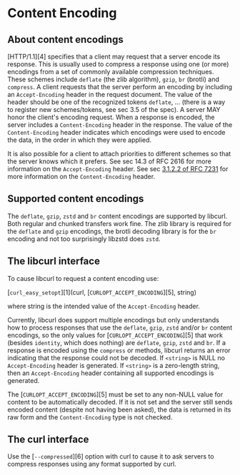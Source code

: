 # Content Encoding

## About content encodings

 [HTTP/1.1][4] specifies that a client may request that a server encode its
 response. This is usually used to compress a response using one (or more)
 encodings from a set of commonly available compression techniques. These
 schemes include `deflate` (the zlib algorithm), `gzip`, `br` (brotli) and
 `compress`. A client requests that the server perform an encoding by
 including an `Accept-Encoding` header in the request document. The value of
 the header should be one of the recognized tokens `deflate`, ... (there is a
 way to register new schemes/tokens, see sec 3.5 of the spec). A server MAY
 honor the client's encoding request. When a response is encoded, the server
 includes a `Content-Encoding` header in the response. The value of the
 `Content-Encoding` header indicates which encodings were used to encode the
 data, in the order in which they were applied.

 It is also possible for a client to attach priorities to different schemes so
 that the server knows which it prefers. See sec 14.3 of RFC 2616 for more
 information on the `Accept-Encoding` header. See sec [3.1.2.2 of RFC
 7231](https://datatracker.ietf.org/doc/html/rfc7231#section-3.1.2.2) for more
 information on the `Content-Encoding` header.

## Supported content encodings

 The `deflate`, `gzip`, `zstd` and `br` content encodings are supported by
 libcurl. Both regular and chunked transfers work fine. The zlib library is
 required for the `deflate` and `gzip` encodings, the brotli decoding library
 is for the `br` encoding and not too surprisingly libzstd does `zstd`.

## The libcurl interface

 To cause libcurl to request a content encoding use:

  [`curl_easy_setopt`][1](curl, [`CURLOPT_ACCEPT_ENCODING`][5], string)

 where string is the intended value of the `Accept-Encoding` header.

 Currently, libcurl does support multiple encodings but only understands how
 to process responses that use the `deflate`, `gzip`, `zstd` and/or `br`
 content encodings, so the only values for [`CURLOPT_ACCEPT_ENCODING`][5] that
 work (besides `identity`, which does nothing) are `deflate`, `gzip`, `zstd`
 and `br`. If a response is encoded using the `compress` or methods, libcurl
 returns an error indicating that the response could not be decoded. If
 `<string>` is NULL no `Accept-Encoding` header is generated. If `<string>` is
 a zero-length string, then an `Accept-Encoding` header containing all
 supported encodings is generated.

 The [`CURLOPT_ACCEPT_ENCODING`][5] must be set to any non-NULL value for
 content to be automatically decoded. If it is not set and the server still
 sends encoded content (despite not having been asked), the data is returned
 in its raw form and the `Content-Encoding` type is not checked.

## The curl interface

 Use the [`--compressed`][6] option with curl to cause it to ask servers to
 compress responses using any format supported by curl.
